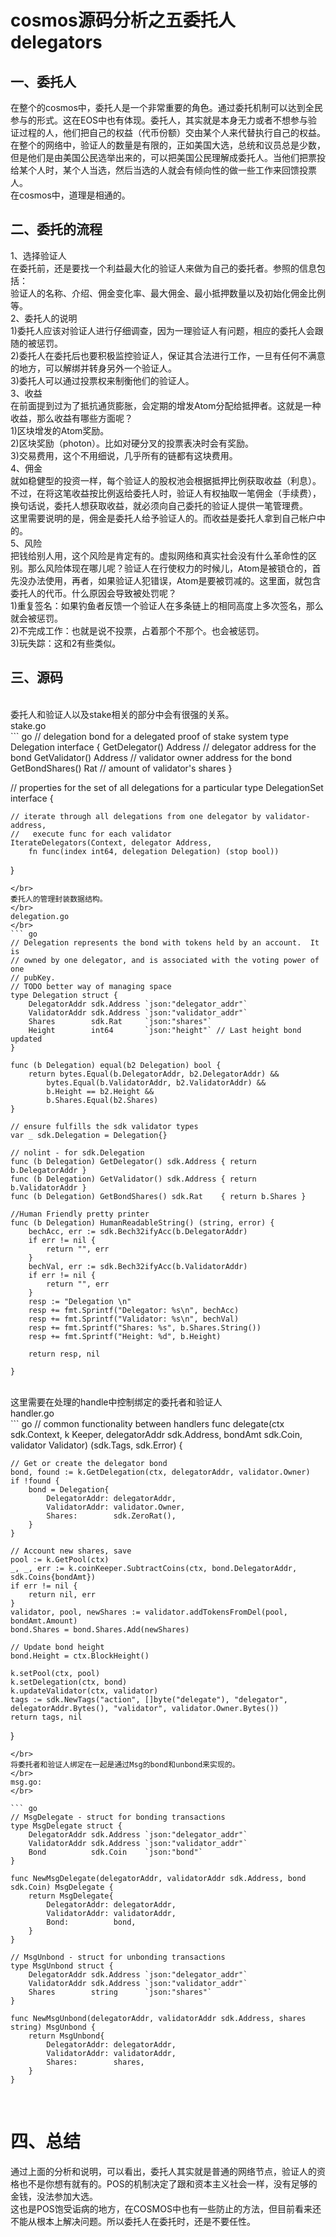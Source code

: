 
# cosmos源码分析之五委托人delegators
## 一、委托人
在整个的cosmos中，委托人是一个非常重要的角色。通过委托机制可以达到全民参与的形式。这在EOS中也有体现。委托人，其实就是本身无力或者不想参与验证过程的人，他们把自己的权益（代币份额）交由某个人来代替执行自己的权益。
</br>
在整个的网络中，验证人的数量是有限的，正如美国大选，总统和议员总是少数，但是他们是由美国公民选举出来的，可以把美国公民理解成委托人。当他们把票投给某个人时，某个人当选，然后当选的人就会有倾向性的做一些工作来回馈投票人。
</br>
在cosmos中，道理是相通的。
</br>

## 二、委托的流程

1、选择验证人
</br>
在委托前，还是要找一个利益最大化的验证人来做为自己的委托者。参照的信息包括：
</br>
验证人的名称、介绍、佣金变化率、最大佣金、最小抵押数量以及初始化佣金比例等。
</br>
2、委托人的说明
</br>
1)委托人应该对验证人进行仔细调查，因为一理验证人有问题，相应的委托人会跟随的被惩罚。
</br>
2)委托人在委托后也要积极监控验证人，保证其合法进行工作，一旦有任何不满意的地方，可以解绑并转身另外一个验证人。
</br>
3)委托人可以通过投票权来制衡他们的验证人。
</br>
3、收益
</br>
在前面提到过为了抵抗通货膨胀，会定期的增发Atom分配给抵押者。这就是一种收益，那么收益有哪些方面呢？
</br>
1)区块增发的Atom奖励。
</br>
2)区块奖励（photon）。比如对硬分叉的投票表决时会有奖励。
</br>
3)交易费用，这个不用细说，几乎所有的链都有这块费用。
</br>
4、佣金
</br>
就如稳健型的投资一样，每个验证人的股权池会根据抵押比例获取收益（利息）。不过，在将这笔收益按比例返给委托人时，验证人有权抽取一笔佣金（手续费），换句话说，委托人想获取收益，就必须向自己委托的验证人提供一笔管理费。
</br>
这里需要说明的是，佣金是委托人给予验证人的。而收益是委托人拿到自己帐户中的。
</br>
5、风险
</br>
把钱给别人用，这个风险是肯定有的。虚拟网络和真实社会没有什么革命性的区别。那么风险体现在哪儿呢？验证人在行使权力的时候儿，Atom是被锁仓的，首先没办法使用，再者，如果验证人犯错误，Atom是要被罚减的。这里面，就包含委托人的代币。什么原因会导致被处罚呢？
</br>
1)重复签名：如果钓鱼者反馈一个验证人在多条链上的相同高度上多次签名，那么就会被惩罚。
</br>
2)不完成工作：也就是说不投票，占着那个不那个。也会被惩罚。
</br>
3)玩失踪：这和2有些类似。
</br>

## 三、源码
</br>
委托人和验证人以及stake相关的部分中会有很强的关系。
</br>
stake.go
</br>
``` go
// delegation bond for a delegated proof of stake system
type Delegation interface {
	GetDelegator() Address // delegator address for the bond
	GetValidator() Address // validator owner address for the bond
	GetBondShares() Rat    // amount of validator's shares
}

// properties for the set of all delegations for a particular
type DelegationSet interface {

	// iterate through all delegations from one delegator by validator-address,
	//   execute func for each validator
	IterateDelegators(Context, delegator Address,
		fn func(index int64, delegation Delegation) (stop bool))
}
```
</br>
委托人的管理封装数据结构。
</br>
delegation.go
</br>
``` go
// Delegation represents the bond with tokens held by an account.  It is
// owned by one delegator, and is associated with the voting power of one
// pubKey.
// TODO better way of managing space
type Delegation struct {
	DelegatorAddr sdk.Address `json:"delegator_addr"`
	ValidatorAddr sdk.Address `json:"validator_addr"`
	Shares        sdk.Rat     `json:"shares"`
	Height        int64       `json:"height"` // Last height bond updated
}

func (b Delegation) equal(b2 Delegation) bool {
	return bytes.Equal(b.DelegatorAddr, b2.DelegatorAddr) &&
		bytes.Equal(b.ValidatorAddr, b2.ValidatorAddr) &&
		b.Height == b2.Height &&
		b.Shares.Equal(b2.Shares)
}

// ensure fulfills the sdk validator types
var _ sdk.Delegation = Delegation{}

// nolint - for sdk.Delegation
func (b Delegation) GetDelegator() sdk.Address { return b.DelegatorAddr }
func (b Delegation) GetValidator() sdk.Address { return b.ValidatorAddr }
func (b Delegation) GetBondShares() sdk.Rat    { return b.Shares }

//Human Friendly pretty printer
func (b Delegation) HumanReadableString() (string, error) {
	bechAcc, err := sdk.Bech32ifyAcc(b.DelegatorAddr)
	if err != nil {
		return "", err
	}
	bechVal, err := sdk.Bech32ifyAcc(b.ValidatorAddr)
	if err != nil {
		return "", err
	}
	resp := "Delegation \n"
	resp += fmt.Sprintf("Delegator: %s\n", bechAcc)
	resp += fmt.Sprintf("Validator: %s\n", bechVal)
	resp += fmt.Sprintf("Shares: %s", b.Shares.String())
	resp += fmt.Sprintf("Height: %d", b.Height)

	return resp, nil

}
```
</br>
这里需要在处理的handle中控制绑定的委托者和验证人
</br>
handler.go
</br>
``` go
// common functionality between handlers
func delegate(ctx sdk.Context, k Keeper, delegatorAddr sdk.Address,
	bondAmt sdk.Coin, validator Validator) (sdk.Tags, sdk.Error) {

	// Get or create the delegator bond
	bond, found := k.GetDelegation(ctx, delegatorAddr, validator.Owner)
	if !found {
		bond = Delegation{
			DelegatorAddr: delegatorAddr,
			ValidatorAddr: validator.Owner,
			Shares:        sdk.ZeroRat(),
		}
	}

	// Account new shares, save
	pool := k.GetPool(ctx)
	_, _, err := k.coinKeeper.SubtractCoins(ctx, bond.DelegatorAddr, sdk.Coins{bondAmt})
	if err != nil {
		return nil, err
	}
	validator, pool, newShares := validator.addTokensFromDel(pool, bondAmt.Amount)
	bond.Shares = bond.Shares.Add(newShares)

	// Update bond height
	bond.Height = ctx.BlockHeight()

	k.setPool(ctx, pool)
	k.setDelegation(ctx, bond)
	k.updateValidator(ctx, validator)
	tags := sdk.NewTags("action", []byte("delegate"), "delegator", delegatorAddr.Bytes(), "validator", validator.Owner.Bytes())
	return tags, nil
}
```
</br>
将委托者和验证人绑定在一起是通过Msg的bond和unbond来实现的。
</br>
msg.go:
</br>

``` go
// MsgDelegate - struct for bonding transactions
type MsgDelegate struct {
	DelegatorAddr sdk.Address `json:"delegator_addr"`
	ValidatorAddr sdk.Address `json:"validator_addr"`
	Bond          sdk.Coin    `json:"bond"`
}

func NewMsgDelegate(delegatorAddr, validatorAddr sdk.Address, bond sdk.Coin) MsgDelegate {
	return MsgDelegate{
		DelegatorAddr: delegatorAddr,
		ValidatorAddr: validatorAddr,
		Bond:          bond,
	}
}

// MsgUnbond - struct for unbonding transactions
type MsgUnbond struct {
	DelegatorAddr sdk.Address `json:"delegator_addr"`
	ValidatorAddr sdk.Address `json:"validator_addr"`
	Shares        string      `json:"shares"`
}

func NewMsgUnbond(delegatorAddr, validatorAddr sdk.Address, shares string) MsgUnbond {
	return MsgUnbond{
		DelegatorAddr: delegatorAddr,
		ValidatorAddr: validatorAddr,
		Shares:        shares,
	}
}
```
</br>

# 四、总结

通过上面的分析和说明，可以看出，委托人其实就是普通的网络节点，验证人的资格也不是你想有就有的。POS的机制决定了跟和资本主义社会一样，没有足够的金钱，没法参加大选。
</br>
这也是POS饱受诟病的地方，在COSMOS中也有一些防止的方法，但目前看来还不能从根本上解决问题。所以委托人在委托时，还是不要任性。
</br>
</br>
</br>
</br>
</br>
</br>
</br>
</br>
</br>
</br>
</br>
</br>
</br>
</br>
</br>
</br>
</br>
</br>
</br>
</br>
</br>
</br>
</br>
</br>
</br>
</br>
